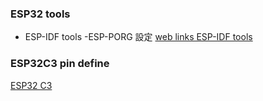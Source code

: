 ### ESP32 tools
- ESP-IDF tools
-ESP-PORG 設定
[web links ESP-IDF tools](https://docs.espressif.com/projects/esp-idf/zh_CN/latest/esp32/api-guides/jtag-debugging/configure-ft2232h-jtag.html#usb)

### ESP32C3 pin define

[ESP32 C3](https://forum.arduino.cc/t/esp32-c3-supermini-pinout/1189850)
